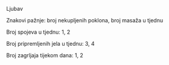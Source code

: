 Ljubav

Znakovi pažnje:
   broj nekupljenih poklona,
   broj masaža u tjednu
   
Broj spojeva u tjednu:
  1,
  2
  
Broj pripremljenih jela u tjednu:
  3,
  4

Broj zagrljaja tijekom dana:
  1,
  2

